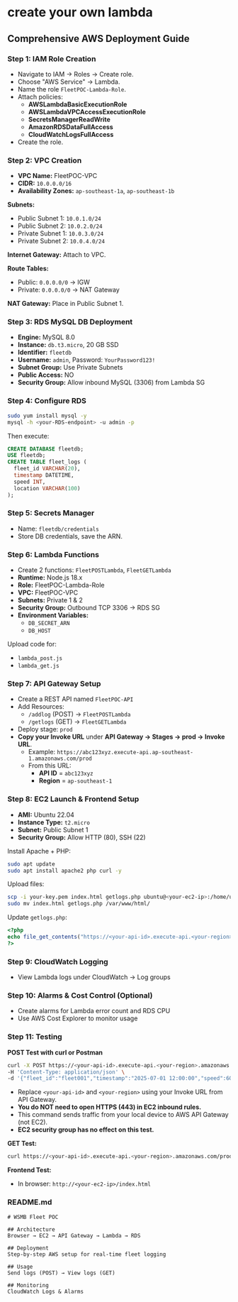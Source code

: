 # create your own lambda

## Comprehensive AWS Deployment Guide

### Step 1: IAM Role Creation

- Navigate to IAM → Roles → Create role.
- Choose "AWS Service" → Lambda.
- Name the role `FleetPOC-Lambda-Role`.
- Attach policies:
  - **AWSLambdaBasicExecutionRole**
  - **AWSLambdaVPCAccessExecutionRole**
  - **SecretsManagerReadWrite**
  - **AmazonRDSDataFullAccess**
  - **CloudWatchLogsFullAccess**
- Create the role.

### Step 2: VPC Creation

- **VPC Name:** FleetPOC-VPC
- **CIDR:** `10.0.0.0/16`
- **Availability Zones:** `ap-southeast-1a`, `ap-southeast-1b`

**Subnets:**

- Public Subnet 1: `10.0.1.0/24`
- Public Subnet 2: `10.0.2.0/24`
- Private Subnet 1: `10.0.3.0/24`
- Private Subnet 2: `10.0.4.0/24`

**Internet Gateway:** Attach to VPC.

**Route Tables:**

- Public: `0.0.0.0/0` → IGW
- Private: `0.0.0.0/0` → NAT Gateway

**NAT Gateway:** Place in Public Subnet 1.

### Step 3: RDS MySQL DB Deployment

- **Engine:** MySQL 8.0
- **Instance:** `db.t3.micro`, 20 GB SSD
- **Identifier:** `fleetdb`
- **Username:** `admin`, Password: `YourPassword123!`
- **Subnet Group:** Use Private Subnets
- **Public Access:** NO
- **Security Group:** Allow inbound MySQL (3306) from Lambda SG

### Step 4: Configure RDS

```bash
sudo yum install mysql -y
mysql -h <your-RDS-endpoint> -u admin -p
```

Then execute:

```sql
CREATE DATABASE fleetdb;
USE fleetdb;
CREATE TABLE fleet_logs (
  fleet_id VARCHAR(20),
  timestamp DATETIME,
  speed INT,
  location VARCHAR(100)
);
```

### Step 5: Secrets Manager

- Name: `fleetdb/credentials`
- Store DB credentials, save the ARN.

### Step 6: Lambda Functions

- Create 2 functions: `FleetPOSTLambda`, `FleetGETLambda`
- **Runtime:** Node.js 18.x
- **Role:** FleetPOC-Lambda-Role
- **VPC:** FleetPOC-VPC
- **Subnets:** Private 1 & 2
- **Security Group:** Outbound TCP 3306 → RDS SG
- **Environment Variables:**
  - `DB_SECRET_ARN`
  - `DB_HOST`

Upload code for:

- `lambda_post.js`
- `lambda_get.js`

### Step 7: API Gateway Setup

- Create a REST API named `FleetPOC-API`
- Add Resources:
  - `/addlog` (POST) → `FleetPOSTLambda`
  - `/getlogs` (GET) → `FleetGETLambda`
- Deploy stage: `prod`
- **Copy your Invoke URL** under **API Gateway → Stages → prod → Invoke URL**.
  - Example: `https://abc123xyz.execute-api.ap-southeast-1.amazonaws.com/prod`
  - From this URL:
    - **API ID** = `abc123xyz`
    - **Region** = `ap-southeast-1`

### Step 8: EC2 Launch & Frontend Setup

- **AMI:** Ubuntu 22.04
- **Instance Type:** `t2.micro`
- **Subnet:** Public Subnet 1
- **Security Group:** Allow HTTP (80), SSH (22)

Install Apache + PHP:

```bash
sudo apt update
sudo apt install apache2 php curl -y
```

Upload files:

```bash
scp -i your-key.pem index.html getlogs.php ubuntu@<your-ec2-ip>:/home/ubuntu
sudo mv index.html getlogs.php /var/www/html/
```

Update `getlogs.php`:

```php
<?php
echo file_get_contents("https://<your-api-id>.execute-api.<your-region>.amazonaws.com/prod/getlogs");
?>
```

### Step 9: CloudWatch Logging

- View Lambda logs under CloudWatch → Log groups

### Step 10: Alarms & Cost Control (Optional)

- Create alarms for Lambda error count and RDS CPU
- Use AWS Cost Explorer to monitor usage

### Step 11: Testing

**POST Test with curl or Postman**

```bash
curl -X POST https://<your-api-id>.execute-api.<your-region>.amazonaws.com/prod/addlog \
-H 'Content-Type: application/json' \
-d '{"fleet_id":"fleet001","timestamp":"2025-07-01 12:00:00","speed":60,"location":"City Center"}'
```

- Replace `<your-api-id>` and `<your-region>` using your Invoke URL from API Gateway.
- **You do NOT need to open HTTPS (443) in EC2 inbound rules.**
- This command sends traffic from your local device to AWS API Gateway (not EC2).
- **EC2 security group has no effect on this test.**

**GET Test:**

```bash
curl https://<your-api-id>.execute-api.<your-region>.amazonaws.com/prod/getlogs
```

**Frontend Test:**

- In browser: `http://<your-ec2-ip>/index.html`

### README.md

```
# WSMB Fleet POC

## Architecture
Browser → EC2 → API Gateway → Lambda → RDS

## Deployment
Step-by-step AWS setup for real-time fleet logging

## Usage
Send logs (POST) → View logs (GET)

## Monitoring
CloudWatch Logs & Alarms
```

